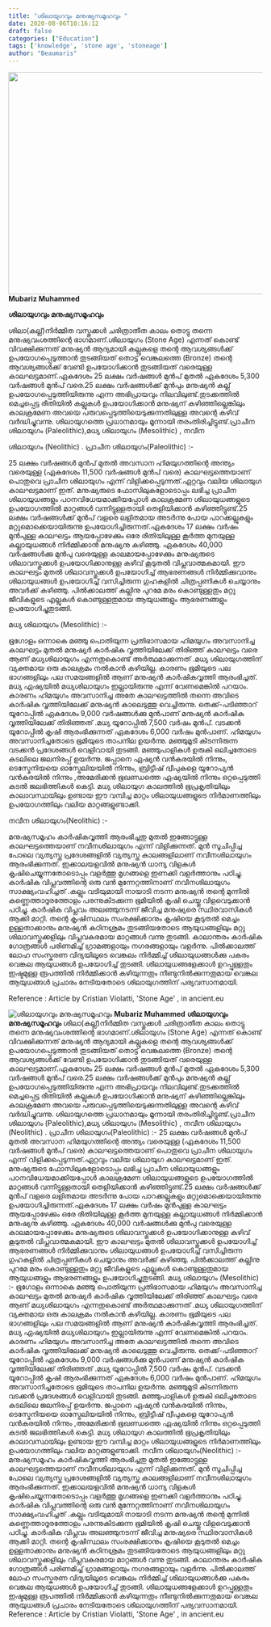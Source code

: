 ```yaml
---
title: "ശിലായുഗവും മനുഷ്യസമൂഹവും "
date: 2020-08-06T10:16:12
draft: false
categories: ["Education"]
tags: ['knowledge', 'stone age', 'stoneage']
author: "Beaumaris"
---
```


<strong><a href="http://13.126.68.249/mubariz-muhammed-post-stonage-and-human-society/284097/ggg-118" rel="attachment wp-att-284098"><img class="alignleft size-full wp-image-284098" src="https://cdn.boolokam.com/articles/2020/08/ggg-89.jpg" alt="" width="845" height="440" /></a>Mubariz Muhammed</strong>

<strong>ശിലായുഗവും മനുഷ്യസമൂഹവും </strong>

ശിലാ(കല്ല്)നിർമ്മിത വസ്തുക്കൾ ചരിത്രാതീത കാലം തൊട്ടു തന്നെ മനുഷ്യവംശത്തിന്റെ ഭാഗമാണ്.ശിലായുഗം (Stone Age) എന്നത് കൊണ്ട് വിവക്ഷിക്കുന്നത് മനുഷ്യൻ ആദ്യമായി കല്ലുകളെ തന്റെ ആവശ്യങ്ങൾക്ക് ഉപയോഗപ്പെടുത്താൻ തുടങ്ങിയത് തൊട്ട് വെങ്കലത്തെ (Bronze) തന്റെ ആവശ്യങ്ങൾക്ക് വേണ്ടി ഉപയോഗിക്കാൻ തുടങ്ങിയത് വരെയുള്ള കാലഘട്ടമാണ്.ഏകദേശം 25 ലക്ഷം വർഷങ്ങൾ മുൻപ് മുതൽ ഏകദേശം 5,300 വർഷങ്ങൾ മുൻപ് വരെ.25 ലക്ഷം വർഷങ്ങൾക്ക് മുൻപും മനുഷ്യൻ കല്ല് ഉപയോഗപ്പെടുത്തിയിരുന്നു എന്ന അഭിപ്രായവും നിലവിലുണ്ട്.തുടക്കത്തിൽ മെച്ചപ്പെട്ട രീതിയിൽ കല്ലുകൾ ഉപയോഗിക്കാൻ മനുഷ്യന് കഴിഞ്ഞില്ലെങ്കിലും കാലക്രമേണ അവയെ പരുവപ്പെടുത്തിയെടുക്കുന്നതിലുള്ള അവന്റെ കഴിവ് വർദ്ധിച്ചുവന്നു.
ശിലായുഗത്തെ പ്രധാനമായും മൂന്നായി തരംതിരിച്ചിട്ടുണ്ട്.പ്രാചീന ശിലായുഗം (Paleolithic),മധ്യ ശിലായുഗം (Mesolithic) , നവീന

ശിലായുഗം (Neolithic) .
പ്രാചീന ശിലായുഗം(Paleolithic) :-

25 ലക്ഷം വർഷങ്ങൾ മുൻപ് മുതൽ അവസാന ഹിമയുഗത്തിന്റെ അന്ത്യം വരെയുള്ള (ഏകദേശം 11,500 വർഷങ്ങൾ മുൻപ് വരെ) കാലഘട്ടത്തെയാണ് പൊതുവെ പ്രാചീന ശിലായുഗം എന്ന് വിളിക്കപ്പെടുന്നത്.ഏറ്റവും വലിയ ശിലായുഗ കാലഘട്ടമാണ് ഇത്.
മനുഷ്യരുടെ ഫോസിലുകളോടൊപ്പം ലഭിച്ച പ്രാചീന ശിലായുധങ്ങളും പഠനവിധേയമാക്കിയപ്പോൾ കാലക്രമേണ ശിലായുധങ്ങളുടെ ഉപയോഗത്തിൽ മാറ്റങ്ങൾ വന്നിട്ടുള്ളതായി തെളിയിക്കാൻ കഴിഞ്ഞിട്ടുണ്ട്.25 ലക്ഷം വർഷങ്ങൾക്ക് മുൻപ് വളരെ ലളിതമായ അടർന്നു പോയ പാറക്കല്ലുകളും മറ്റുമൊക്കെയായിരുന്നു ഉപയോഗിച്ചിരുന്നത്.ഏകദേശം 17 ലക്ഷം വർഷം മുൻപുള്ള കാലഘട്ടം ആയപ്പോഴേക്കും ഒരേ രീതിയിലുള്ള കൂർത്ത മുനയുള്ള കല്ലായുധങ്ങൾ നിർമ്മിക്കാൻ മനുഷ്യനു കഴിഞ്ഞു. ഏകദേശം 40,000 വർഷങ്ങൾക്കു മുൻപു വരെയുള്ള കാലമായപ്പോഴേക്കും മനുഷ്യരുടെ ശിലാവസ്തുക്കൾ ഉപയോഗിക്കാനുള്ള കഴിവ് കൂടുതൽ വിപ്ലവാത്മകമായി. ഈ കാലഘട്ടം മുതൽ ശിലാവസ്തുക്കൾ ഉപയോഗിച്ച് ആഭരണങ്ങൾ നിർമ്മിക്കുവാനും ശിലായുധങ്ങൾ ഉപയോഗിച്ച് വസിച്ചിരുന്ന ഗുഹകളിൽ ചിത്രപ്പണികൾ ചെയ്യാനും അവർക്ക് കഴിഞ്ഞു.
പിൽക്കാലത്ത് കല്ലിനു പുറമേ മരം കൊണ്ടുള്ളതും മറ്റു ജീവികളുടെ എല്ലുകൾ കൊണ്ടുള്ളതുമായ ആയുധങ്ങളും ആഭരണങ്ങളും ഉപയോഗിച്ചുതുടങ്ങി.

മധ്യ ശിലായുഗം (Mesolithic) :-

ഭൂഗോളം ഒന്നാകെ മഞ്ഞു പൊതിയുന്ന പ്രതിഭാസമായ ഹിമയുഗം അവസാനിച്ച കാലഘട്ടം മുതൽ മനുഷ്യർ കാർഷിക വൃത്തിയിലേക്ക് തിരിഞ്ഞ് കാലഘട്ടം വരെ ആണ് മധ്യശിലായുഗം എന്നതുകൊണ്ട് അർത്ഥമാക്കുന്നത് .മധ്യ ശിലായുഗത്തിന് വ്യക്തമായ ഒരു കാലക്രമം നൽകാൻ കഴിയില്ല. കാരണം ഭൂമിയുടെ പല ഭാഗങ്ങളിലും പല സമയങ്ങളിൽ ആണ് മനുഷ്യൻ കാർഷികവൃത്തി ആരംഭിച്ചത്. മധ്യ ഏഷ്യയിൽ മധ്യശിലായുഗം ഇല്ലായിരുന്നു എന്ന് വേണമെങ്കിൽ പറയാം. കാരണം ഹിമയുഗം അവസാനിച്ച അതേ കാലഘട്ടത്തിൽ തന്നെ അവിടെ കാർഷിക വൃത്തിയിലേക്ക് മനുഷ്യൻ കാലെടുത്തു വെച്ചിരുന്നു. തെക്ക്-പടിഞ്ഞാറ് യൂറോപ്പിൽ ഏകദേശം 9,000 വർഷങ്ങൾക്കു മുൻപാണ് മനുഷ്യൻ കാർഷിക വൃത്തിയിലേക്ക് തിരിഞ്ഞത് .മധ്യ യൂറോപ്പിൽ 7,500 വർഷം മുൻപ്. വടക്കൻ യൂറോപ്പിൽ കൃഷി ആരംഭിക്കുന്നത് ഏകദേശം 6,000 വർഷം മുൻപാണ്.
ഹിമയുഗം അവസാനിച്ചതോടെ ഭൂമിയുടെ താപനില ഉയർന്നു. മഞ്ഞുമൂടി കിടന്നിരുന്ന വടക്കൻ പ്രദേശങ്ങൾ വെളിവായി തുടങ്ങി. മഞ്ഞുപാളികൾ ഉരുകി ഒലിച്ചതോടെ കടലിലെ ജലനിരപ്പ് ഉയർന്നു. ജപ്പാനെ ഏഷ്യൻ വൻകരയിൽ നിന്നും, ടെസ്മേനിയയെ ഓസ്ട്രേലിയയിൽ നിന്നും, ബ്രിട്ടീഷ് ദ്വീപുകളെ യൂറോപ്യൻ വൻകരയിൽ നിന്നും ,അമേരിക്കൻ ഭൂഖണ്ഡത്തെ ഏഷ്യയിൽ നിന്നും ഒറ്റപ്പെടുത്തി കടൽ ജലഭിത്തികൾ കെട്ടി.
മധ്യ ശിലായുഗ കാലത്തിൽ ഭൂപ്രകൃതിയിലും കാലാവസ്ഥയിലും ഉണ്ടായ ഈ വമ്പിച്ച മാറ്റം ശിലായുധങ്ങളുടെ നിർമാണത്തിലും ഉപയോഗത്തിലും വലിയ മാറ്റങ്ങളുണ്ടാക്കി.

നവീന ശിലായുഗം(Neolithic) :-

മനുഷ്യസമൂഹം കാർഷികവൃത്തി ആരംഭിച്ചതു മുതൽ ഇങ്ങോട്ടുള്ള കാലഘട്ടത്തെയാണ് നവീനശിലായുഗം എന്ന് വിളിക്കുന്നത്. മുൻ സൂചിപ്പിച്ച പോലെ വ്യത്യസ്ത പ്രദേശങ്ങളിൽ വ്യത്യസ്ത കാലങ്ങളിലാണ് നവീനശിലായുഗം ആരംഭിക്കുന്നത്. ഇക്കാലയളവിൽ മനുഷ്യൻ ധാന്യ വിളകൾ കൃഷിചെയ്യുന്നതോടൊപ്പം വളർത്തു മൃഗങ്ങളെ ഇണക്കി വളർത്താനും പഠിച്ചു.
കാർഷിക വിപ്ലവത്തിന്റെ ഒരു വൻ മുന്നേറ്റത്തിനാണ് നവീനശിലായുഗം സാക്ഷ്യംവഹിച്ചത് .കല്ലും വടിയുമായി നായാടി നടന്ന മനുഷ്യൻ തന്റെ മുന്നിൽ കണ്ണെത്താദൂരത്തോളം പരന്നുകിടക്കുന്ന ഭൂമിയിൽ കൃഷി ചെയ്തു വിളവെടുക്കാൻ പഠിച്ചു. കാർഷിക വിപ്ലവം അലഞ്ഞുനടന്ന് ജീവിച്ച മനുഷ്യരെ സ്ഥിരവാസികൾ ആക്കി മാറ്റി. തന്റെ കൃഷിസ്ഥലം സംരക്ഷിക്കാനും കൃഷിയെ കൂടുതൽ മെച്ചം ഉള്ളതാക്കാനും മനുഷ്യൻ കഠിനശ്രമം തുടങ്ങിയതോടെ ആയുധങ്ങളിലും മറ്റു ശിലാവസ്തുക്കളിലും വിപ്ലവകരമായ മാറ്റങ്ങൾ വന്നു തുടങ്ങി. കാലാന്തരം കാർഷിക ഗോത്രങ്ങൾ പരിണമിച്ച് ഗ്രാമങ്ങളായും നഗരങ്ങളായും വളർന്നു.
പിൽക്കാലത്ത് ലോഹ സംസ്കരണ വിദ്യയിലൂടെ വെങ്കലം നിർമ്മിച്ച് ശിലായുധങ്ങൾക്കു പകരം വെങ്കല ആയുധങ്ങൾ ഉപയോഗിച്ച് തുടങ്ങി. ശിലായുധങ്ങളേക്കാൾ ഉറപ്പുള്ളതും ഇഷ്ടമുള്ള രൂപത്തിൽ നിർമ്മിക്കാൻ കഴിയുന്നതും നീണ്ടുനിൽക്കുന്നതുമായ വെങ്കല ആയുധങ്ങൾ പ്രചാരം നേടിയതോടെ ശിലായുഗത്തിന് പര്യവസാനമായി.

Reference : Article by Cristian Violatti, 'Stone Age' , in ancient.eu


![ശിലായുഗവും മനുഷ്യസമൂഹവും ](https://cdn.boolokam.com/articles/2020/08/ggg-89.jpg)**[](http://13.126.68.249/mubariz-muhammed-post-stonage-and-human-society/284097/ggg-118)Mubariz Muhammed** **ശിലായുഗവും മനുഷ്യസമൂഹവും** ശിലാ(കല്ല്)നിർമ്മിത വസ്തുക്കൾ ചരിത്രാതീത കാലം തൊട്ടു തന്നെ മനുഷ്യവംശത്തിന്റെ ഭാഗമാണ്.ശിലായുഗം (Stone Age) എന്നത് കൊണ്ട് വിവക്ഷിക്കുന്നത് മനുഷ്യൻ ആദ്യമായി കല്ലുകളെ തന്റെ ആവശ്യങ്ങൾക്ക് ഉപയോഗപ്പെടുത്താൻ തുടങ്ങിയത് തൊട്ട് വെങ്കലത്തെ (Bronze) തന്റെ ആവശ്യങ്ങൾക്ക് വേണ്ടി ഉപയോഗിക്കാൻ തുടങ്ങിയത് വരെയുള്ള കാലഘട്ടമാണ്.ഏകദേശം 25 ലക്ഷം വർഷങ്ങൾ മുൻപ് മുതൽ ഏകദേശം 5,300 വർഷങ്ങൾ മുൻപ് വരെ.25 ലക്ഷം വർഷങ്ങൾക്ക് മുൻപും മനുഷ്യൻ കല്ല് ഉപയോഗപ്പെടുത്തിയിരുന്നു എന്ന അഭിപ്രായവും നിലവിലുണ്ട്.തുടക്കത്തിൽ മെച്ചപ്പെട്ട രീതിയിൽ കല്ലുകൾ ഉപയോഗിക്കാൻ മനുഷ്യന് കഴിഞ്ഞില്ലെങ്കിലും കാലക്രമേണ അവയെ പരുവപ്പെടുത്തിയെടുക്കുന്നതിലുള്ള അവന്റെ കഴിവ് വർദ്ധിച്ചുവന്നു. ശിലായുഗത്തെ പ്രധാനമായും മൂന്നായി തരംതിരിച്ചിട്ടുണ്ട്.പ്രാചീന ശിലായുഗം (Paleolithic),മധ്യ ശിലായുഗം (Mesolithic) , നവീന ശിലായുഗം (Neolithic) . പ്രാചീന ശിലായുഗം(Paleolithic) :- 25 ലക്ഷം വർഷങ്ങൾ മുൻപ് മുതൽ അവസാന ഹിമയുഗത്തിന്റെ അന്ത്യം വരെയുള്ള (ഏകദേശം 11,500 വർഷങ്ങൾ മുൻപ് വരെ) കാലഘട്ടത്തെയാണ് പൊതുവെ പ്രാചീന ശിലായുഗം എന്ന് വിളിക്കപ്പെടുന്നത്.ഏറ്റവും വലിയ ശിലായുഗ കാലഘട്ടമാണ് ഇത്. മനുഷ്യരുടെ ഫോസിലുകളോടൊപ്പം ലഭിച്ച പ്രാചീന ശിലായുധങ്ങളും പഠനവിധേയമാക്കിയപ്പോൾ കാലക്രമേണ ശിലായുധങ്ങളുടെ ഉപയോഗത്തിൽ മാറ്റങ്ങൾ വന്നിട്ടുള്ളതായി തെളിയിക്കാൻ കഴിഞ്ഞിട്ടുണ്ട്.25 ലക്ഷം വർഷങ്ങൾക്ക് മുൻപ് വളരെ ലളിതമായ അടർന്നു പോയ പാറക്കല്ലുകളും മറ്റുമൊക്കെയായിരുന്നു ഉപയോഗിച്ചിരുന്നത്.ഏകദേശം 17 ലക്ഷം വർഷം മുൻപുള്ള കാലഘട്ടം ആയപ്പോഴേക്കും ഒരേ രീതിയിലുള്ള കൂർത്ത മുനയുള്ള കല്ലായുധങ്ങൾ നിർമ്മിക്കാൻ മനുഷ്യനു കഴിഞ്ഞു. ഏകദേശം 40,000 വർഷങ്ങൾക്കു മുൻപു വരെയുള്ള കാലമായപ്പോഴേക്കും മനുഷ്യരുടെ ശിലാവസ്തുക്കൾ ഉപയോഗിക്കാനുള്ള കഴിവ് കൂടുതൽ വിപ്ലവാത്മകമായി. ഈ കാലഘട്ടം മുതൽ ശിലാവസ്തുക്കൾ ഉപയോഗിച്ച് ആഭരണങ്ങൾ നിർമ്മിക്കുവാനും ശിലായുധങ്ങൾ ഉപയോഗിച്ച് വസിച്ചിരുന്ന ഗുഹകളിൽ ചിത്രപ്പണികൾ ചെയ്യാനും അവർക്ക് കഴിഞ്ഞു. പിൽക്കാലത്ത് കല്ലിനു പുറമേ മരം കൊണ്ടുള്ളതും മറ്റു ജീവികളുടെ എല്ലുകൾ കൊണ്ടുള്ളതുമായ ആയുധങ്ങളും ആഭരണങ്ങളും ഉപയോഗിച്ചുതുടങ്ങി. മധ്യ ശിലായുഗം (Mesolithic) :- ഭൂഗോളം ഒന്നാകെ മഞ്ഞു പൊതിയുന്ന പ്രതിഭാസമായ ഹിമയുഗം അവസാനിച്ച കാലഘട്ടം മുതൽ മനുഷ്യർ കാർഷിക വൃത്തിയിലേക്ക് തിരിഞ്ഞ് കാലഘട്ടം വരെ ആണ് മധ്യശിലായുഗം എന്നതുകൊണ്ട് അർത്ഥമാക്കുന്നത് .മധ്യ ശിലായുഗത്തിന് വ്യക്തമായ ഒരു കാലക്രമം നൽകാൻ കഴിയില്ല. കാരണം ഭൂമിയുടെ പല ഭാഗങ്ങളിലും പല സമയങ്ങളിൽ ആണ് മനുഷ്യൻ കാർഷികവൃത്തി ആരംഭിച്ചത്. മധ്യ ഏഷ്യയിൽ മധ്യശിലായുഗം ഇല്ലായിരുന്നു എന്ന് വേണമെങ്കിൽ പറയാം. കാരണം ഹിമയുഗം അവസാനിച്ച അതേ കാലഘട്ടത്തിൽ തന്നെ അവിടെ കാർഷിക വൃത്തിയിലേക്ക് മനുഷ്യൻ കാലെടുത്തു വെച്ചിരുന്നു. തെക്ക്-പടിഞ്ഞാറ് യൂറോപ്പിൽ ഏകദേശം 9,000 വർഷങ്ങൾക്കു മുൻപാണ് മനുഷ്യൻ കാർഷിക വൃത്തിയിലേക്ക് തിരിഞ്ഞത് .മധ്യ യൂറോപ്പിൽ 7,500 വർഷം മുൻപ്. വടക്കൻ യൂറോപ്പിൽ കൃഷി ആരംഭിക്കുന്നത് ഏകദേശം 6,000 വർഷം മുൻപാണ്. ഹിമയുഗം അവസാനിച്ചതോടെ ഭൂമിയുടെ താപനില ഉയർന്നു. മഞ്ഞുമൂടി കിടന്നിരുന്ന വടക്കൻ പ്രദേശങ്ങൾ വെളിവായി തുടങ്ങി. മഞ്ഞുപാളികൾ ഉരുകി ഒലിച്ചതോടെ കടലിലെ ജലനിരപ്പ് ഉയർന്നു. ജപ്പാനെ ഏഷ്യൻ വൻകരയിൽ നിന്നും, ടെസ്മേനിയയെ ഓസ്ട്രേലിയയിൽ നിന്നും, ബ്രിട്ടീഷ് ദ്വീപുകളെ യൂറോപ്യൻ വൻകരയിൽ നിന്നും ,അമേരിക്കൻ ഭൂഖണ്ഡത്തെ ഏഷ്യയിൽ നിന്നും ഒറ്റപ്പെടുത്തി കടൽ ജലഭിത്തികൾ കെട്ടി. മധ്യ ശിലായുഗ കാലത്തിൽ ഭൂപ്രകൃതിയിലും കാലാവസ്ഥയിലും ഉണ്ടായ ഈ വമ്പിച്ച മാറ്റം ശിലായുധങ്ങളുടെ നിർമാണത്തിലും ഉപയോഗത്തിലും വലിയ മാറ്റങ്ങളുണ്ടാക്കി. നവീന ശിലായുഗം(Neolithic) :- മനുഷ്യസമൂഹം കാർഷികവൃത്തി ആരംഭിച്ചതു മുതൽ ഇങ്ങോട്ടുള്ള കാലഘട്ടത്തെയാണ് നവീനശിലായുഗം എന്ന് വിളിക്കുന്നത്. മുൻ സൂചിപ്പിച്ച പോലെ വ്യത്യസ്ത പ്രദേശങ്ങളിൽ വ്യത്യസ്ത കാലങ്ങളിലാണ് നവീനശിലായുഗം ആരംഭിക്കുന്നത്. ഇക്കാലയളവിൽ മനുഷ്യൻ ധാന്യ വിളകൾ കൃഷിചെയ്യുന്നതോടൊപ്പം വളർത്തു മൃഗങ്ങളെ ഇണക്കി വളർത്താനും പഠിച്ചു. കാർഷിക വിപ്ലവത്തിന്റെ ഒരു വൻ മുന്നേറ്റത്തിനാണ് നവീനശിലായുഗം സാക്ഷ്യംവഹിച്ചത് .കല്ലും വടിയുമായി നായാടി നടന്ന മനുഷ്യൻ തന്റെ മുന്നിൽ കണ്ണെത്താദൂരത്തോളം പരന്നുകിടക്കുന്ന ഭൂമിയിൽ കൃഷി ചെയ്തു വിളവെടുക്കാൻ പഠിച്ചു. കാർഷിക വിപ്ലവം അലഞ്ഞുനടന്ന് ജീവിച്ച മനുഷ്യരെ സ്ഥിരവാസികൾ ആക്കി മാറ്റി. തന്റെ കൃഷിസ്ഥലം സംരക്ഷിക്കാനും കൃഷിയെ കൂടുതൽ മെച്ചം ഉള്ളതാക്കാനും മനുഷ്യൻ കഠിനശ്രമം തുടങ്ങിയതോടെ ആയുധങ്ങളിലും മറ്റു ശിലാവസ്തുക്കളിലും വിപ്ലവകരമായ മാറ്റങ്ങൾ വന്നു തുടങ്ങി. കാലാന്തരം കാർഷിക ഗോത്രങ്ങൾ പരിണമിച്ച് ഗ്രാമങ്ങളായും നഗരങ്ങളായും വളർന്നു. പിൽക്കാലത്ത് ലോഹ സംസ്കരണ വിദ്യയിലൂടെ വെങ്കലം നിർമ്മിച്ച് ശിലായുധങ്ങൾക്കു പകരം വെങ്കല ആയുധങ്ങൾ ഉപയോഗിച്ച് തുടങ്ങി. ശിലായുധങ്ങളേക്കാൾ ഉറപ്പുള്ളതും ഇഷ്ടമുള്ള രൂപത്തിൽ നിർമ്മിക്കാൻ കഴിയുന്നതും നീണ്ടുനിൽക്കുന്നതുമായ വെങ്കല ആയുധങ്ങൾ പ്രചാരം നേടിയതോടെ ശിലായുഗത്തിന് പര്യവസാനമായി. Reference : Article by Cristian Violatti, 'Stone Age' , in ancient.eu
